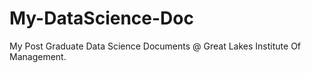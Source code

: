 # My-DataScience-Doc
My Post Graduate Data Science Documents @ Great Lakes Institute Of Management.
